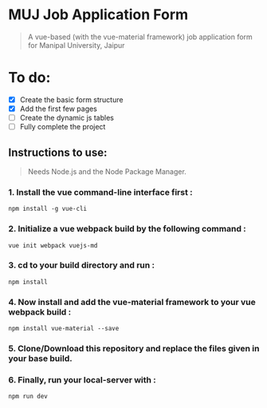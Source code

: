 # MUJ Job Application Form

> A vue-based (with the vue-material framework) job application form for Manipal University, Jaipur


# To do:
- [x] Create the basic form structure
- [x] Add the first few pages
- [ ] Create the dynamic js tables
- [ ] Fully complete the project

## Instructions to use: 
> Needs Node.js and the Node Package Manager.


### 1. Install the vue command-line interface first :
```
npm install -g vue-cli
```

### 2. Initialize a vue webpack build by the following command :
```
vue init webpack vuejs-md
```

### 3. cd to your build directory and run :
```
npm install
```

### 4. Now install and add the vue-material framework to your vue webpack build :
```
npm install vue-material --save
```

### 5. Clone/Download this repository and replace the files given in your base build.

### 6. Finally, run your local-server with :
```
npm run dev
```

